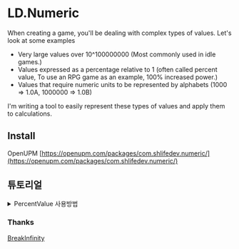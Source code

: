 # LD.Numeric
 

When creating a game, you'll be dealing with complex types of values. 
Let's look at some examples

- Very large values over 10^100000000 (Most commonly used in idle games.)
- Values expressed as a percentage relative to 1 (often called percent value, To use an RPG game as an example, 100% increased power.)
- Values that require numeric units to be represented by alphabets (1000 => 1.0A, 1000000 => 1.0B)

I'm writing a tool to easily represent these types of values and apply them to calculations.


## Install
OpenUPM [https://openupm.com/packages/com.shlifedev.numeric/](https://openupm.com/packages/com.shlifedev.numeric/)



## 튜토리얼

<details>
    <summary>PercentValue 사용방법</summary>
 
## PercentValue
- 백분율 변수는 대입 한 값에 +1을 기준으로 한 조정된 값이 별도로 존재합니다.  


### 일반 double에 PercentValue를 곱 하는 경우 (좌항 double, 우항 백분율)
PercentValue은 일반 값과 연산시에 반드시 1을 추가로 포함한 AdjustedValue 라는 '조정된 값'을 사용합니다. 
이것이 의미하는 바는 실제 연산시에는 100 * 1.3 = 130 처럼 계산된다는 의미입니다.
 
```cs
        double Atk = 100; // My Player Attack Stat Value is '100'
        PercentValue Buff1 = 0.3f;  // Increased 30%, Adjusted 1.3f
        PercentValue Buff2 = 1.0f; // Increased 100%, Adjusted 2.0f 
        
        Console.WriteLine(Atk * Buff1); // 130
        Console.WriteLine((Atk * Buff1 )* Buff2); // 130 * 100% (2.0d) = 260%;
```

이 연산의 경우 곱셈 뿐만 아닌 덧셈을 통해서도 같은 결과를 얻을 수 있습니다. 
[공격력] 에 [퍼센트] 만큼 더한다. 라는 의미이기 때문입니다.

```cs
 double Atk = 100;  
 Atk += new PercentValue(0.3d);
 Ccnsole.WriteLine(Atk) // 130이 출력됩니다.
```


### PercentValue에 double을 곱 하는 경우 (좌항 백분율, 우항 double)
이 경우에는 PercentValue를 그대로 곱합니다. 
```cs
        PercentValue p1 = 0.5f; // 50%
        double p2 = 2; 
        Console.WriteLine(p1 * p2); // 50% * 2 = 100%;
```


### PercentValue 끼리 곱하는 경우 (좌,우항 모두 PercentValue)
이 경우는 특별합니다. PercentValue끼리의 곱은 백분율 끼리의 순수한 곱셈으로 동작합니다. 
```cs
        PercentValue p1 = 1; // 100%
        PercentValue p2 = 1;  // 100%
        Console.WriteLine(p1 * p2); // 100 * 100 = 10000%;
```

### PercentValue 끼리도 올바르게 곱하고 싶은경우
BasePercent 라는 '기본 값'을 제공하므로 좌항(double) 우항(PercentValue)연산을 수행할 수 있습니다.
```cs
        PercentValue p1 = 2; // 200%
        PercentValue p2 = 1;  // 100%
        Console.WriteLine(p1.BasePercent * p2); // 400%, 100%이 200%만큼 증가하여 400%이 되었다. 라는 맥락임.
```

</details>

### Thanks
[BreakInfinity](https://github.com/Razenpok/BreakInfinity.cs)

